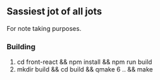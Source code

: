 ## Sassiest jot of all jots ##
For note taking purposes.

### Building ###
1. cd front-react && npm install && npm run build
2. mkdir build && cd build && qmake 6 .. && make